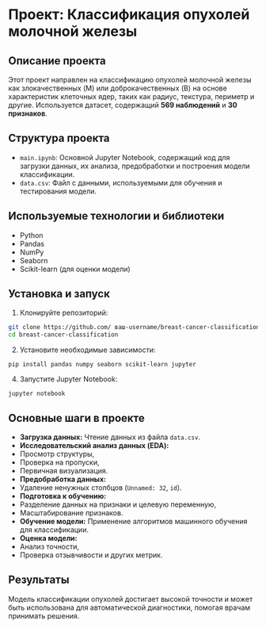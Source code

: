 # Проект: Классификация опухолей молочной железы

## Описание проекта

Этот проект направлен на классификацию опухолей молочной железы как злокачественных (M) или доброкачественных (B) на основе характеристик клеточных ядер, таких как радиус, текстура, периметр и другие. Используется датасет, содержащий **569 наблюдений** и **30 признаков**.

## Структура проекта

- `main.ipynb`: Основной Jupyter Notebook, содержащий код для загрузки данных, их анализа, предобработки и построения модели классификации.
- `data.csv`: Файл с данными, используемыми для обучения и тестирования модели.

## Используемые технологии и библиотеки

- Python
- Pandas
- NumPy
- Seaborn
- Scikit-learn (для оценки модели)

## Установка и запуск

1. Клонируйте репозиторий:

```bash
git clone https://github.com/ ваш-username/breast-cancer-classification.git
cd breast-cancer-classification
```
2. Установите необходимые зависимости:
```
pip install pandas numpy seaborn scikit-learn jupyter
```

4. Запустите Jupyter Notebook:
```
jupyter notebook
```

## Основные шаги в проекте

- **Загрузка данных:** Чтение данных из файла `data.csv`.
- **Исследовательский анализ данных (EDA):**
- Просмотр структуры,
- Проверка на пропуски,
- Первичная визуализация.
- **Предобработка данных:**
- Удаление ненужных столбцов (`Unnamed: 32`, `id`).
- **Подготовка к обучению:**
- Разделение данных на признаки и целевую переменную,
- Масштабирование признаков.
- **Обучение модели:** Применение алгоритмов машинного обучения для классификации.
- **Оценка модели:**
- Анализ точности,
- Проверка отзывчивости и других метрик.

## Результаты
Модель классификации опухолей достигает высокой точности и может быть использована для автоматической диагностики, помогая врачам принимать решения.


